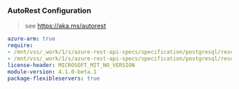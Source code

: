 ### AutoRest Configuration

> see https://aka.ms/autorest

``` yaml
azure-arm: true
require:
- /mnt/vss/_work/1/s/azure-rest-api-specs/specification/postgresql/resource-manager/readme.md
- /mnt/vss/_work/1/s/azure-rest-api-specs/specification/postgresql/resource-manager/readme.go.md
license-header: MICROSOFT_MIT_NO_VERSION
module-version: 4.1.0-beta.1
package-flexibleservers: true
```